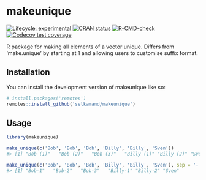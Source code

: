 
<!-- README.md is generated from README.Rmd. Please edit that file -->

# makeunique

<!-- badges: start -->

[![Lifecycle:
experimental](https://img.shields.io/badge/lifecycle-experimental-orange.svg)](https://lifecycle.r-lib.org/articles/stages.html#experimental)
[![CRAN
status](https://www.r-pkg.org/badges/version/makeunique)](https://CRAN.R-project.org/package=makeunique)
[![R-CMD-check](https://github.com/selkamand/makeunique/actions/workflows/R-CMD-check.yaml/badge.svg)](https://github.com/selkamand/makeunique/actions/workflows/R-CMD-check.yaml)
[![Codecov test
coverage](https://codecov.io/gh/selkamand/makeunique/branch/master/graph/badge.svg)](https://app.codecov.io/gh/selkamand/makeunique?branch=master)
<!-- badges: end -->

R package for making all elements of a vector unique. Differs from
‘make.unique’ by starting at 1 and allowing users to customise suffix
format.

## Installation

You can install the development version of makeunique like so:

``` r
# install.packages('remotes')
remotes::install_github('selkamand/makeunique')
```

## Usage

``` r
library(makeunique)

make_unique(c('Bob', 'Bob', 'Bob', 'Billy', 'Billy', 'Sven'))
#> [1] "Bob (1)"   "Bob (2)"   "Bob (3)"   "Billy (1)" "Billy (2)" "Sven"

make_unique(c('Bob', 'Bob', 'Bob', 'Billy', 'Billy', 'Sven'), sep = '-', wrap_in_brackets = FALSE)
#> [1] "Bob-1"   "Bob-2"   "Bob-3"   "Billy-1" "Billy-2" "Sven"
```
